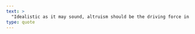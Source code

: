 ```yaml
---
text: >
  "Idealistic as it may sound, altruism should be the driving force in business, not just competition and a desire for wealth." - Dalai Lama
type: quote
---
```

